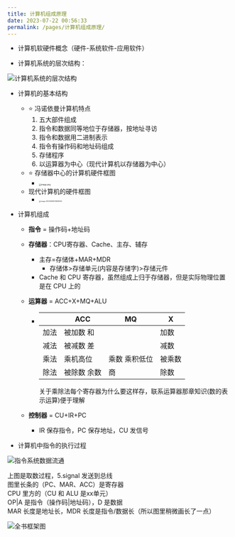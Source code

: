 ```yaml
---
title: 计算机组成原理
date: 2023-07-22 00:56:33
permalink: /pages/计算机组成原理/
---
```


- 计算机软硬件概念（硬件-系统软件-应用软件）

- 计算机系统的层次结构：
  
![计算机系统的层次结构](https://img2020.cnblogs.com/blog/2288178/202112/2288178-20211210000028631-1061521216.png)

- 计算机的基本结构

    - ⭐ 冯诺依曼计算机特点
        1. 五大部件组成
        2. 指令和数据同等地位于存储器，按地址寻访
        3. 指令和数据用二进制表示
        4. 指令有操作码和地址码组成
        5. 存储程序
        6. 以运算器为中心（现代计算机以存储器为中心）
    - ⭐ 存储器中心的计算机硬件框图
        - <img src="https://photo.sibnet.ru/upload/imgbig/1688130639031480540.jpg" alt="image.png" style="zoom:30%;" />
    - 现代计算机的硬件框图
        - <img src="https://pic3.zhimg.com/80/v2-69a1d35329ee45fc170771d35a166b86_1440w.webp" alt="image-20230629213606555" style="zoom:25%;" />

- 计算机组成

    - **指令** = 操作码+地址码

    - **存储器**：CPU寄存器、Cache、主存、辅存

        - 主存=存储体+MAR+MDR
            - 存储体>存储单元(内容是存储字)>存储元件
        - Cache 和 CPU 寄存器，虽然组成上归于存储器，但是实际物理位置是在 CPU 上的

    - **运算器** = ACC+X+MQ+ALU

        - |      | ACC         | MQ            | X      |
            | ---- | ----------- | ------------- | ------ |
            | 加法 | 被加数 和   |               | 加数   |
            | 减法 | 被减数 差   |               | 减数   |
            | 乘法 | 乘机高位    | 乘数 乘积低位 | 被乘数 |
            | 除法 | 被除数 余数 | 商            | 除数   |

            关于乘除法每个寄存器为什么要这样存，联系运算器那章知识(数的表示运算)便于理解

    - **控制器** = CU+IR+PC

        - IR 保存指令，PC 保存地址，CU 发信号

- 计算机中指令的执行过程

![指令系统数据流通](https://photo.sibnet.ru/upload/imgbig/1688130868811480540.jpg)

上图是取数过程，5.signal 发送到总线  
图里长条的（PC、MAR、ACC）是寄存器  
CPU 里方的（CU 和 ALU 是xx单元）  
OP|A 是指令（操作码|地址码），D 是数据  
MAR 长度是地址长，MDR 长度是指令/数据长（所以图里稍微画长了一点）

![全书框架图](https://photo.sibnet.ru/upload/imgbig/1688130544011480540.jpg)